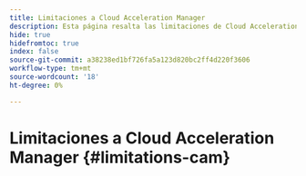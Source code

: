 ```yaml
---
title: Limitaciones a Cloud Acceleration Manager
description: Esta página resalta las limitaciones de Cloud Acceleration Manager.
hide: true
hidefromtoc: true
index: false
source-git-commit: a38238ed1bf726fa5a123d820bc2ff4d220f3606
workflow-type: tm+mt
source-wordcount: '18'
ht-degree: 0%

---
```



# Limitaciones a Cloud Acceleration Manager {#limitations-cam}
